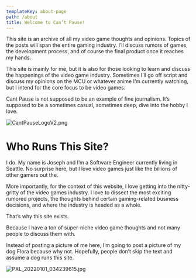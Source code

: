 ```yaml
---
templateKey: about-page
path: /about
title: Welcome to Can’t Pause!
---
```

This site is an archive of all my video game thoughts and opinions. Topics of the posts will span the entire gaming industry. I’ll discuss rumors of games, the development process, and of course the final product once it reaches my hands. 

This site is mainly for me, but it is also for those looking to learn and discuss the happenings of the video game industry. Sometimes I’ll go off script and discuss my opinions on the MCU or whatever anime I’m currently watching, but I intend for the core focus to be video games.

Cant Pause is not supposed to be an example of fine journalism. It’s supposed to be a sometimes casual, sometimes deep, dive into the hobby I love.

![CantPauseLogoV2.png](/img/cantpauselogov2.png)

# Who Runs This Site?

I do. My name is Joseph and I’m a Software Engineer currently living in Seattle. No surprise here, but I love video games just like the billions of other gamers out the.

More importantly, for the context of this website, I love getting into the nitty-gritty of the video games industry. I love to dissect the most exciting rumored projects, the thoughts behind certain gaming-related business decisions, and where the industry is headed as a whole.

That’s why this site exists. 

Because I have a ton of super-niche video game thoughts and not many people to discuss them with.

Instead of posting a picture of me here, I’m going to post a picture of my dog Flora because why not. Hopefully, people don’t skip the text and assume a dog runs this site.

![PXL_20220101_034239615.jpg](/img/pxl_20220101_034239615.jpg)
